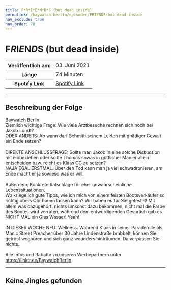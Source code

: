 ```yaml
---
title: F*R*I*E*N*D*S (but dead inside)
permalink: /baywatch-berlin/episoden/FRIENDS-but-dead-inside
nav_exclude: true
nav_order: 78
---
```


# F*R*I*E*N*D*S (but dead inside)
<table class="resp-table dcf-table dcf-table-responsive dcf-table-bordered dcf-table-striped dcf-w-100%">
                    <tbody>
                        <tr>
                            <th scope="row">Veröffentlich am:</th>
                            <td data-label="Veröffentlich am:">03. Juni 2021</td>
                        </tr>
                        <tr>
                            <th scope="row">Länge </th>
                            <td data-label="Länge ">74 Minuten</td>
                        </tr><tr>
                                <th scope="row">Spotify Link</th>
                                <td data-label="Spotify Link"><a href="https://open.spotify.com/episode/6O6lkaByDL9OjFtidhQDXu">Spotify Link</a></td>
                            </tr></tbody>
                </table>

***

## Beschreibung der Folge

<div>
Baywatch Berlin <br> Ziemlich wichtige Frage: Wie viele Arztbesuche rechnen sich noch bei Jakob Lundt?  <br> ODER ANDERS: Ab wann darf Schmitti seinem Leiden mit gnädiger Gewalt ein Ende setzen? <br>  <br> DIREKTE ANSCHLUSSFRAGE: Sollte man Jakob in eine solche Diskussion mit einbeziehen oder sollte Thomas sowas in göttlicher Manier allein entscheiden bzw. reicht es Klaas CC zu setzen? <br> NAJA EGAL ERSTMAL. Über den Tod kann man ja viel schwadronieren, am Ende macht er ja sowieso was er will.  <br>  <br> Außerdem: Konkrete Ratschläge für eher unwahrscheinliche Lebenssituationen.  <br> Wo kriege ich gute Tipps, wie ich mich von einem feisten Bootsverkäufer so richtig übers Ohr hauen lassen kann? Wir haben es für Sie getestet! Mit allem was dazugehört: nichts umsonst dazu bekommen, nicht mal die Farbe des Bootes wird verraten, während dem entwürdigenden Gespräch gab es NICHT MAL ein Glas Wasser! Yeah! <br>  <br> IN DIESER WOCHE NEU: Wellness. Während Klaas in seiner Paraderolle als Manic Street Preacher über 30 Jahre Lindenstraße brabbelt, können Sie getrost weghören und sich ganz woanders hinträumen. Da verpassen Sie nichts.   <br>  <br> Alle Infos und Rabatte zu unseren Werbepartnern unter <a href="https://linktr.ee/BaywatchBerlin">https://linktr.ee/BaywatchBerlin</a>  
</div>

***

## Keine Jingles gefunden